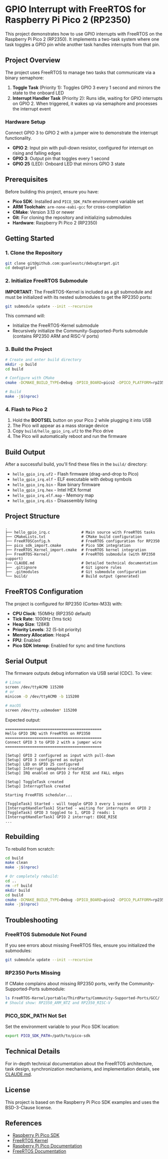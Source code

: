 # GPIO Interrupt with FreeRTOS for Raspberry Pi Pico 2 (RP2350)

This project demonstrates how to use GPIO interrupts with FreeRTOS on the Raspberry Pi Pico 2 (RP2350). It implements a two-task system where one task toggles a GPIO pin while another task handles interrupts from that pin.

## Project Overview

The project uses FreeRTOS to manage two tasks that communicate via a binary semaphore:

1. **Toggle Task** (Priority 1): Toggles GPIO 3 every 1 second and mirrors the state to the onboard LED
2. **Interrupt Handler Task** (Priority 2): Runs idle, waiting for GPIO interrupts on GPIO 2. When triggered, it wakes up via semaphore and processes the interrupt event

### Hardware Setup

Connect GPIO 3 to GPIO 2 with a jumper wire to demonstrate the interrupt functionality.

- **GPIO 2**: Input pin with pull-down resistor, configured for interrupt on rising and falling edges
- **GPIO 3**: Output pin that toggles every 1 second
- **GPIO 25** (LED): Onboard LED that mirrors GPIO 3 state

## Prerequisites

Before building this project, ensure you have:

- **Pico SDK**: Installed and `PICO_SDK_PATH` environment variable set
- **ARM Toolchain**: `arm-none-eabi-gcc` for cross-compilation
- **CMake**: Version 3.13 or newer
- **Git**: For cloning the repository and initializing submodules
- **Hardware**: Raspberry Pi Pico 2 (RP2350)

## Getting Started

### 1. Clone the Repository

```bash
git clone git@github.com:guanleustc/debugtarget.git
cd debugtarget
```

### 2. Initialize FreeRTOS Submodule

**IMPORTANT**: The FreeRTOS-Kernel is included as a git submodule and must be initialized with its nested submodules to get the RP2350 ports:

```bash
git submodule update --init --recursive
```

This command will:
- Initialize the FreeRTOS-Kernel submodule
- Recursively initialize the Community-Supported-Ports submodule (contains RP2350 ARM and RISC-V ports)

### 3. Build the Project

```bash
# Create and enter build directory
mkdir -p build
cd build

# Configure with CMake
cmake -DCMAKE_BUILD_TYPE=Debug -DPICO_BOARD=pico2 -DPICO_PLATFORM=rp2350 ../

# Build
make -j$(nproc)
```

### 4. Flash to Pico 2

1. Hold the **BOOTSEL** button on your Pico 2 while plugging it into USB
2. The Pico will appear as a mass storage device
3. Copy `build/hello_gpio_irq.uf2` to the Pico drive
4. The Pico will automatically reboot and run the firmware

## Build Output

After a successful build, you'll find these files in the `build/` directory:

- `hello_gpio_irq.uf2` - Flash firmware (drag-and-drop to Pico)
- `hello_gpio_irq.elf` - ELF executable with debug symbols
- `hello_gpio_irq.bin` - Raw binary firmware
- `hello_gpio_irq.hex` - Intel HEX format
- `hello_gpio_irq.elf.map` - Memory map
- `hello_gpio_irq.dis` - Disassembly listing

## Project Structure

```
.
├── hello_gpio_irq.c              # Main source with FreeRTOS tasks
├── CMakeLists.txt                # CMake build configuration
├── FreeRTOSConfig.h              # FreeRTOS configuration for RP2350
├── pico_sdk_import.cmake         # Pico SDK integration
├── FreeRTOS_Kernel_import.cmake  # FreeRTOS kernel integration
├── FreeRTOS-Kernel/              # FreeRTOS submodule (with RP2350 support)
├── CLAUDE.md                     # Detailed technical documentation
├── .gitignore                    # Git ignore rules
├── .gitmodules                   # Git submodule configuration
└── build/                        # Build output (generated)
```

## FreeRTOS Configuration

The project is configured for RP2350 (Cortex-M33) with:
- **CPU Clock**: 150MHz (RP2350 default)
- **Tick Rate**: 1000Hz (1ms tick)
- **Heap Size**: 128KB
- **Priority Levels**: 32 (5-bit priority)
- **Memory Allocation**: Heap4
- **FPU**: Enabled
- **Pico SDK Interop**: Enabled for sync and time functions

## Serial Output

The firmware outputs debug information via USB serial (CDC). To view:

```bash
# Linux
screen /dev/ttyACM0 115200
# or
minicom -D /dev/ttyACM0 -b 115200

# macOS
screen /dev/tty.usbmodem* 115200
```

Expected output:
```
===========================================
Hello GPIO IRQ with FreeRTOS on RP2350
===========================================
Connect GPIO 3 to GPIO 2 with a jumper wire
===========================================

[Setup] GPIO 2 configured as input with pull-down
[Setup] GPIO 3 configured as output
[Setup] LED on GPIO 25 configured
[Setup] Interrupt semaphore created
[Setup] IRQ enabled on GPIO 2 for RISE and FALL edges

[Setup] ToggleTask created
[Setup] InterruptTask created

Starting FreeRTOS scheduler...

[ToggleTask] Started - will toggle GPIO 3 every 1 second
[InterruptHandlerTask] Started - waiting for interrupts on GPIO 2
[ToggleTask] GPIO 3 toggled to 1, GPIO 2 reads: 1
[InterruptHandlerTask] GPIO 2 interrupt: EDGE_RISE
...
```

## Rebuilding

To rebuild from scratch:

```bash
cd build
make clean
make -j$(nproc)

# Or completely rebuild:
cd ..
rm -rf build
mkdir build
cd build
cmake -DCMAKE_BUILD_TYPE=Debug -DPICO_BOARD=pico2 -DPICO_PLATFORM=rp2350 ../
make -j$(nproc)
```

## Troubleshooting

### FreeRTOS Submodule Not Found

If you see errors about missing FreeRTOS files, ensure you initialized the submodules:

```bash
git submodule update --init --recursive
```

### RP2350 Ports Missing

If CMake complains about missing RP2350 ports, verify the Community-Supported-Ports submodule:

```bash
ls FreeRTOS-Kernel/portable/ThirdParty/Community-Supported-Ports/GCC/
# Should show: RP2350_ARM_NTZ and RP2350_RISC-V
```

### PICO_SDK_PATH Not Set

Set the environment variable to your Pico SDK location:

```bash
export PICO_SDK_PATH=/path/to/pico-sdk
```

## Technical Details

For in-depth technical documentation about the FreeRTOS architecture, task design, synchronization mechanisms, and implementation details, see [CLAUDE.md](CLAUDE.md).

## License

This project is based on the Raspberry Pi Pico SDK examples and uses the BSD-3-Clause license.

## References

- [Raspberry Pi Pico SDK](https://github.com/raspberrypi/pico-sdk)
- [FreeRTOS Kernel](https://github.com/FreeRTOS/FreeRTOS-Kernel)
- [Raspberry Pi Pico Documentation](https://www.raspberrypi.com/documentation/microcontrollers/)
- [FreeRTOS Documentation](https://www.freertos.org/Documentation/RTOS_book.html)
